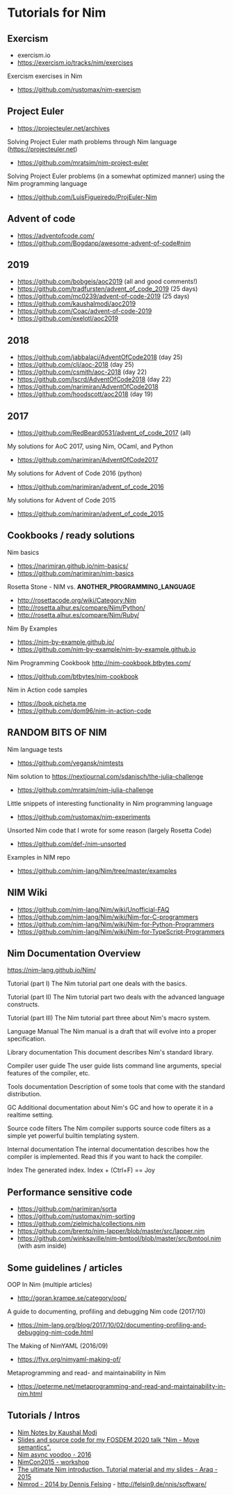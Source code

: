 # Tutorials for Nim


Exercism
-------------------------------------------------------------------------------


- exercism.io
- https://exercism.io/tracks/nim/exercises


Exercism exercises in Nim
- https://github.com/rustomax/nim-exercism



Project Euler
-------------------------------------------------------------------------------


- https://projecteuler.net/archives

Solving Project Euler math problems through Nim language (https://projecteuler.net)
- https://github.com/mratsim/nim-project-euler


Solving Project Euler problems (in a somewhat optimized manner) using the Nim programming language
- https://github.com/LuisFigueiredo/ProjEuler-Nim



Advent of code
-------------------------------------------------------------------------------


- https://adventofcode.com/
- https://github.com/Bogdanp/awesome-advent-of-code#nim


## 2019
- https://github.com/bobgeis/aoc2019 (all and good comments!)
- https://github.com/tradfursten/advent_of_code_2019 (25 days)
- https://github.com/mc0239/advent-of-code-2019 (25 days)
- https://github.com/kaushalmodi/aoc2019
- https://github.com/Coac/advent-of-code-2019
- https://github.com/exelotl/aoc2019


## 2018
- https://github.com/jabbalaci/AdventOfCode2018 (day 25)
- https://github.com/clj/aoc-2018 (day 25)
- https://github.com/csmith/aoc-2018 (day 22)
- https://github.com/lscrd/AdventOfCode2018 (day 22)
- https://github.com/narimiran/AdventOfCode2018
- https://github.com/hoodscott/aoc2018 (day 19)


## 2017
- https://github.com/RedBeard0531/advent_of_code_2017 (all)

My solutions for AoC 2017, using Nim, OCaml, and Python
- https://github.com/narimiran/AdventOfCode2017


My solutions for Advent of Code 2016 (python)
- https://github.com/narimiran/advent_of_code_2016


My solutions for Advent of Code 2015
- https://github.com/narimiran/advent_of_code_2015



Cookbooks / ready solutions
-------------------------------------------------------------------------------

Nim basics
- https://narimiran.github.io/nim-basics/
- https://github.com/narimiran/nim-basics

Rosetta Stone - NIM vs. __ANOTHER_PROGRAMMING_LANGUAGE__
- http://rosettacode.org/wiki/Category:Nim
- http://rosetta.alhur.es/compare/Nim/Python/
- http://rosetta.alhur.es/compare/Nim/Ruby/


Nim By Examples
- https://nim-by-example.github.io/
- https://github.com/nim-by-example/nim-by-example.github.io


Nim Programming Cookbook http://nim-cookbook.btbytes.com/
- https://github.com/btbytes/nim-cookbook


Nim in Action code samples
- https://book.picheta.me
- https://github.com/dom96/nim-in-action-code


RANDOM BITS OF NIM
-------------------------------------------------------------------------------


Nim language tests
- https://github.com/vegansk/nimtests


Nim solution to https://nextjournal.com/sdanisch/the-julia-challenge
- https://github.com/mratsim/nim-julia-challenge


Little snippets of interesting functionality in Nim programming language
- https://github.com/rustomax/nim-experiments


Unsorted Nim code that I wrote for some reason (largely Rosetta Code)
- https://github.com/def-/nim-unsorted



Examples in NIM repo
- https://github.com/nim-lang/Nim/tree/master/examples



NIM Wiki
-------------------------------------------------------------------------------

- https://github.com/nim-lang/Nim/wiki/Unofficial-FAQ
- https://github.com/nim-lang/Nim/wiki/Nim-for-C-programmers
- https://github.com/nim-lang/Nim/wiki/Nim-for-Python-Programmers
- https://github.com/nim-lang/Nim/wiki/Nim-for-TypeScript-Programmers


Nim Documentation Overview
-------------------------------------------------------------------------------

https://nim-lang.github.io/Nim/

  Tutorial (part I)
  The Nim tutorial part one deals with the basics.

  Tutorial (part II)
  The Nim tutorial part two deals with the advanced language constructs.

  Tutorial (part III)
  The Nim tutorial part three about Nim's macro system.

  Language Manual
  The Nim manual is a draft that will evolve into a proper specification.

  Library documentation
  This document describes Nim's standard library.

  Compiler user guide
  The user guide lists command line arguments, special features of the compiler, etc.

  Tools documentation
  Description of some tools that come with the standard distribution.

  GC
  Additional documentation about Nim's GC and how to operate it in a realtime setting.

  Source code filters
  The Nim compiler supports source code filters as a simple yet powerful builtin templating system.

  Internal documentation
  The internal documentation describes how the compiler is implemented. Read this if you want to hack the compiler.

  Index
  The generated index. Index + (Ctrl+F) == Joy


Performance sensitive code
-------------------------------------------------------------------------------

- https://github.com/narimiran/sorta
- https://github.com/rustomax/nim-sorting
- https://github.com/zielmicha/collections.nim
- https://github.com/brentp/nim-lapper/blob/master/src/lapper.nim
- https://github.com/winksaville/nim-bmtool/blob/master/src/bmtool.nim (with asm inside)


Some guidelines / articles
-------------------------------------------------------------------------------

OOP In Nim (multiple articles)
- http://goran.krampe.se/category/oop/


A guide to documenting, profiling and debugging Nim code (2017/10)
- https://nim-lang.org/blog/2017/10/02/documenting-profiling-and-debugging-nim-code.html


The Making of NimYAML (2016/09)
- https://flyx.org/nimyaml-making-of/


Metaprogramming and read- and maintainability in Nim
- https://peterme.net/metaprogramming-and-read-and-maintainability-in-nim.html


Tutorials / Intros
-------------------------------------------------------------------------------

- [Nim Notes by Kaushal Modi](https://scripter.co/notes/nim/)
- [Slides and source code for my FOSDEM 2020 talk "Nim - Move semantics".](https://github.com/Araq/fosdem2020)
- [Nim async voodoo - 2016](https://github.com/Araq/PolyConf2016/blob/master/polyconf.rst)
- [NimCon2015 - workshop](https://github.com/Araq/NimCon2015/blob/master/nimcon.rst)
- [The ultimate Nim introduction. Tutorial material and my slides - Araq - 2015](https://github.com/Araq/oscon2015)
- [Nimrod - 2014 by Dennis Felsing](http://felsin9.de/nnis/nimrod/nimrod-gpn14.pdf) - http://felsin9.de/nnis/software/
